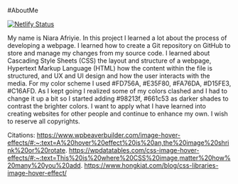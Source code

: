 #AboutMe

[![Netlify Status](https://api.netlify.com/api/v1/badges/97880592-6cac-49e0-8448-5f94ebff8e7c/deploy-status?branch=about-me-niaraa)](https://app.netlify.com/sites/about-me-niaraa/deploys)

My name is Niara Afriyie. In this project I learned a lot about the process of developing a webpage. I learned how to create a Git repository on GitHub to store and manage my changes from my source code. I learned about Cascading Style Sheets (CSS) the layout and structure of a webpage, Hypertext Markup Language (HTML) how the content within the file is structured, and UX and UI design and how the user interacts with the media. For my color scheme I used #FD756A, #E35F80, #FA76DA, #D15FE3, #C16AFD. As I kept going I realized some of my colors clashed and I had to change it up a bit so I started adding #98213f, #661c53 as darker shades to contrast the brighter colors. I want to apply what I have learned into creating websites for other people and continue to enhance my own. I wish to reserve all copyrights.

Citations: 
https://www.wpbeaverbuilder.com/image-hover-effects/#:~:text=A%20hover%20effect%20is%20an,the%20image%20shrink%20or%20rotate.
https://wpdatatables.com/css-image-hover-effects/#:~:text=This%20is%20where%20CSS%20image,matter%20how%20many%20you%20add. 
https://www.hongkiat.com/blog/css-libraries-image-hover-effect/ 

